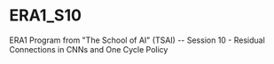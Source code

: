 # ERA1_S10
ERA1 Program from "The School of AI" (TSAI) -- Session 10 - Residual Connections in CNNs and One Cycle Policy
